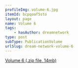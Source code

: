 ```yaml
---
profileImg: volume-6.jpg
itemId: bcpqoaf5sto
layout: page
name: Volume 6
tags:
    - hasAuthor: dreamnetwork
type: post
subType: PublicationVolume
urlSlug: dream-network-volume-6
---
```


<a href="../files/Volume_6.zip" download>Volume 6 (.zip file, 14mb)</a>
